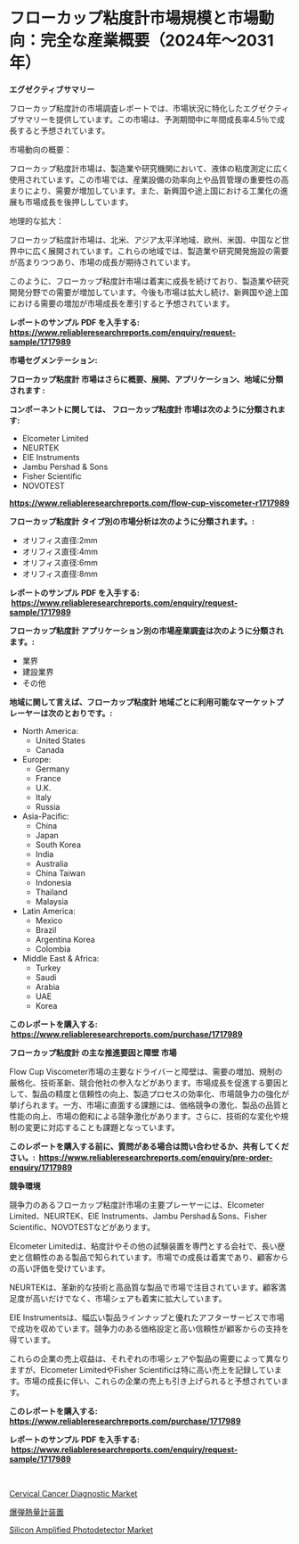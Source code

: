 <p><h1>フローカップ粘度計市場規模と市場動向：完全な産業概要（2024年〜2031年）</h1></p><p><strong>エグゼクティブサマリー</strong></p>
<p><p>フローカップ粘度計の市場調査レポートでは、市場状況に特化したエグゼクティブサマリーを提供しています。この市場は、予測期間中に年間成長率4.5％で成長すると予想されています。</p><p>市場動向の概要：</p><p>フローカップ粘度計市場は、製造業や研究機関において、液体の粘度測定に広く使用されています。この市場では、産業設備の効率向上や品質管理の重要性の高まりにより、需要が増加しています。また、新興国や途上国における工業化の進展も市場成長を後押ししています。</p><p>地理的な拡大：</p><p>フローカップ粘度計市場は、北米、アジア太平洋地域、欧州、米国、中国など世界中に広く展開されています。これらの地域では、製造業や研究開発施設の需要が高まりつつあり、市場の成長が期待されています。</p><p>このように、フローカップ粘度計市場は着実に成長を続けており、製造業や研究開発分野での需要が増加しています。今後も市場は拡大し続け、新興国や途上国における需要の増加が市場成長を牽引すると予想されています。</p></p>
<p><strong>レポートのサンプル PDF を入手する: <a href="https://www.reliableresearchreports.com/enquiry/request-sample/1717989">https://www.reliableresearchreports.com/enquiry/request-sample/1717989</a></strong></p>
<p><strong>市場セグメンテーション:</strong></p>
<p><strong> フローカップ粘度計 市場はさらに概要、展開、アプリケーション、地域に分類されます :</strong></p>
<p><strong>コンポーネントに関しては、 フローカップ粘度計 市場は次のように分類されます: &nbsp;</strong></p>
<p><ul><li>Elcometer Limited</li><li>NEURTEK</li><li>EIE Instruments</li><li>Jambu Pershad & Sons</li><li>Fisher Scientific</li><li>NOVOTEST</li></ul></p>
<p><strong><a href="https://www.reliableresearchreports.com/flow-cup-viscometer-r1717989">https://www.reliableresearchreports.com/flow-cup-viscometer-r1717989</a></strong></p>
<p><strong> フローカップ粘度計 タイプ別の市場分析は次のように分類されます。:</strong></p>
<p><ul><li>オリフィス直径:2mm</li><li>オリフィス直径:4mm</li><li>オリフィス直径:6mm</li><li>オリフィス直径:8mm</li></ul></p>
<p><strong>レポートのサンプル PDF を入手する: &nbsp;<a href="https://www.reliableresearchreports.com/enquiry/request-sample/1717989">https://www.reliableresearchreports.com/enquiry/request-sample/1717989</a></strong></p>
<p><strong> フローカップ粘度計 アプリケーション別の市場産業調査は次のように分類されます。:</strong></p>
<p><ul><li>業界</li><li>建設業界</li><li>その他</li></ul></p>
<p><strong>地域に関して言えば、フローカップ粘度計 地域ごとに利用可能なマーケットプレーヤーは次のとおりです。:</strong></p>
<p><ul>
    <li>
        North America:
        <ul>
            <li>United States</li>
            <li>Canada</li>
        </ul>
    </li>
    <li>
        Europe:
        <ul>
            <li>Germany</li>
            <li>France</li>
            <li>U.K.</li>
            <li>Italy</li>
            <li>Russia</li>
        </ul>
    </li>
    <li>
        Asia-Pacific:
        <ul>
            <li>China</li>
            <li>Japan</li>
            <li>South Korea</li>
            <li>India</li>
            <li>Australia</li>
            <li>China Taiwan</li>
            <li>Indonesia</li>
            <li>Thailand</li>
            <li>Malaysia</li>
        </ul>
    </li>
    <li>
        Latin America:
        <ul>
            <li>Mexico</li>
            <li>Brazil</li>
            <li>Argentina Korea</li>
            <li>Colombia</li>
        </ul>
    </li>
    <li>
        Middle East & Africa:
        <ul>
            <li>Turkey</li>
            <li>Saudi</li>
            <li>Arabia</li>
            <li>UAE</li>
            <li>Korea</li>
        </ul>
    </li>
    </ul></p>
<p><strong>このレポートを購入する: &nbsp;<a href="https://www.reliableresearchreports.com/purchase/1717989">https://www.reliableresearchreports.com/purchase/1717989</a></strong></p>
<p><strong>フローカップ粘度計 の主な推進要因と障壁 市場</strong></p>
<p><p>Flow Cup Viscometer市場の主要なドライバーと障壁は、需要の増加、規制の厳格化、技術革新、競合他社の参入などがあります。市場成長を促進する要因として、製品の精度と信頼性の向上、製造プロセスの効率化、市場競争力の強化が挙げられます。一方、市場に直面する課題には、価格競争の激化、製品の品質と性能の向上、市場の飽和による競争激化があります。さらに、技術的な変化や規制の変更に対応することも課題となっています。</p></p>
<p><strong>このレポートを購入する前に、質問がある場合は問い合わせるか、共有してください。:&nbsp; <a href="https://www.reliableresearchreports.com/enquiry/pre-order-enquiry/1717989">https://www.reliableresearchreports.com/enquiry/pre-order-enquiry/1717989</a></strong></p>
<p><strong>競争環境</strong></p>
<p><p>競争力のあるフローカップ粘度計市場の主要プレーヤーには、Elcometer Limited、NEURTEK、EIE Instruments、Jambu Pershad＆Sons、Fisher Scientific、NOVOTESTなどがあります。</p><p>Elcometer Limitedは、粘度計やその他の試験装置を専門とする会社で、長い歴史と信頼性のある製品で知られています。市場での成長は着実であり、顧客からの高い評価を受けています。</p><p>NEURTEKは、革新的な技術と高品質な製品で市場で注目されています。顧客満足度が高いだけでなく、市場シェアも着実に拡大しています。</p><p>EIE Instrumentsは、幅広い製品ラインナップと優れたアフターサービスで市場で成功を収めています。競争力のある価格設定と高い信頼性が顧客からの支持を得ています。</p><p>これらの企業の売上収益は、それぞれの市場シェアや製品の需要によって異なりますが、Elcometer LimitedやFisher Scientificは特に高い売上を記録しています。市場の成長に伴い、これらの企業の売上も引き上げられると予想されています。</p></p>
<p><strong>このレポートを購入する: &nbsp; <a href="https://www.reliableresearchreports.com/purchase/1717989">https://www.reliableresearchreports.com/purchase/1717989</a></strong></p>
<p><strong>レポートのサンプル PDF を入手する: &nbsp;<a href="https://www.reliableresearchreports.com/enquiry/request-sample/1717989">https://www.reliableresearchreports.com/enquiry/request-sample/1717989</a></strong><strong></strong></p>
<p>&nbsp;</p>
<p><p><a href="https://github.com/AKSHATREPORTPRIME/Market-Research-Report-List-4/blob/main/cervical-cancer-diagnostic-market.md">Cervical Cancer Diagnostic Market</a></p><p><a href="https://github.com/xtkhtofdt934839/Market-Research-Report-List-1/blob/main/974737625235.md">爆弾熱量計装置</a></p><p><a href="https://cedar-agate-3da.notion.site/Silicon-Amplified-Photodetector-Market-Report-Reveals-the-Latest-Trends-And-Growth-Opportunities-of--653adbfa38a5437ab199428abd1bf7b2">Silicon Amplified Photodetector Market</a></p></p>